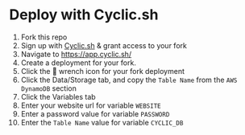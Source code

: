# Deploy with Cyclic.sh

1. Fork this repo
1. Sign up with [Cyclic.sh](https://www.cyclic.sh/) & grant access to your fork
1. Navigate to https://app.cyclic.sh/
1. Create a deployment for your fork.
1. Click the 🔧 wrench icon for your fork deployment 
1. Click the Data/Storage tab, and copy the `Table Name` from the `AWS DynamoDB` section
1. Click the Variables tab
1. Enter your website url for variable `WEBSITE`
1. Enter a password value for variable `PASSWORD`
1. Enter the `Table Name` value for variable `CYCLIC_DB`
